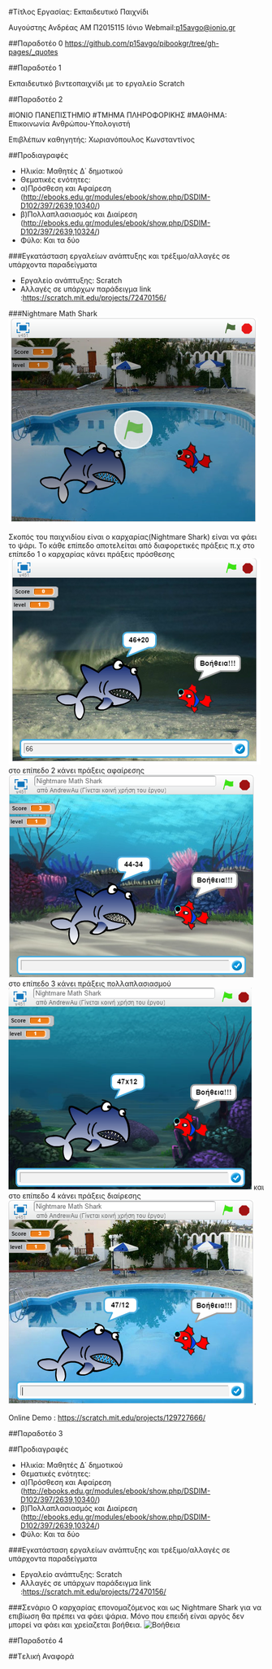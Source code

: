 #Τίτλος Εργασίας: Εκπαιδευτικό Παιχνίδι

Αυγούστης Ανδρέας
ΑΜ Π2015115
Ιόνιο Webmail:p15avgo@ionio.gr

##Παραδοτέο 0
https://github.com/p15avgo/pibookgr/tree/gh-pages/_quotes

##Παραδοτέο 1

Εκπαιδευτικό βιντεοπαιχνίδι με το εργαλείο Scratch

##Παραδοτέο 2

#ΙΟΝΙΟ ΠΑΝΕΠΙΣΤΗΜΙΟ 
#ΤΜΗΜΑ  ΠΛΗΡΟΦΟΡΙΚΗΣ 
#ΜΑΘΗΜΑ: Επικοινωνία  Ανθρώπου-Υπολογιστή 
 
Επιβλέπων καθηγητής: Χωριανόπουλος Κωνσταντίνος

##Προδιαγραφές

* Ηλικία: Μαθητές Δ΄ δημοτικού
* Θεματικές ενότητες: 
* α)Πρόσθεση και Αφαίρεση (http://ebooks.edu.gr/modules/ebook/show.php/DSDIM-D102/397/2639,10340/)
* β)Πολλαπλασιασμός και Διαίρεση (http://ebooks.edu.gr/modules/ebook/show.php/DSDIM-D102/397/2639,10324/)
* Φύλο: Και τα δύο


###Εγκατάσταση εργαλείων ανάπτυξης και τρέξιμο/αλλαγές σε υπάρχοντα παραδείγματα

* Εργαλείο ανάπτυξης: Scratch
* Αλλαγές σε υπάρχων παράδειγμα link :https://scratch.mit.edu/projects/72470156/

###Nightmare Math Shark
![Nightmare Math Shark](Screenshot5.png)

Σκοπός του παιχνιδίου είναι ο καρχαρίας(Nightmare Shark) είναι να φάει το ψάρι.
Το κάθε επίπεδο αποτελείται από διαφορετικές πράξεις π.χ στο επίπεδο 1 ο καρχαρίας κάνει πράξεις πρόσθεσης![Πρόσθεση](Screenshot1.png)
στο επίπεδο 2 κάνει πράξεις αφαίρεσης
![Αφαίρεσης](Screenshot2.png) 
στο επίπεδο 3 κάνει πράξεις πολλαπλασιασμού
![Πολλαπλασιασμού](Screenshot3.png) 
και στο επίπεδο 4 κάνει πράξεις διαίρεσης
![Διαίρεσης](Screenshot4.png).

Online Demo : https://scratch.mit.edu/projects/129727666/

##Παραδοτέο 3

##Προδιαγραφές

* Ηλικία: Μαθητές Δ΄ δημοτικού
* Θεματικές ενότητες: 
* α)Πρόσθεση και Αφαίρεση (http://ebooks.edu.gr/modules/ebook/show.php/DSDIM-D102/397/2639,10340/)
* β)Πολλαπλασιασμός και Διαίρεση (http://ebooks.edu.gr/modules/ebook/show.php/DSDIM-D102/397/2639,10324/)
* Φύλο: Και τα δύο


###Εγκατάσταση εργαλείων ανάπτυξης και τρέξιμο/αλλαγές σε υπάρχοντα παραδείγματα

* Εργαλείο ανάπτυξης: Scratch
* Αλλαγές σε υπάρχων παράδειγμα link :https://scratch.mit.edu/projects/72470156/

###Σενάριο
Ο καρχαρίας επονομαζόμενος και ως Nightmare Shark για να επιβίωση θα πρέπει να φάει ψάρια.
Μόνο που επειδή είναι αργός δεν μπορεί να φάει και χρείαζεται βοήθεια.
![Βοήθεια](Srceensho8.png)

##Παραδοτέο 4



##Tελική Αναφορά
